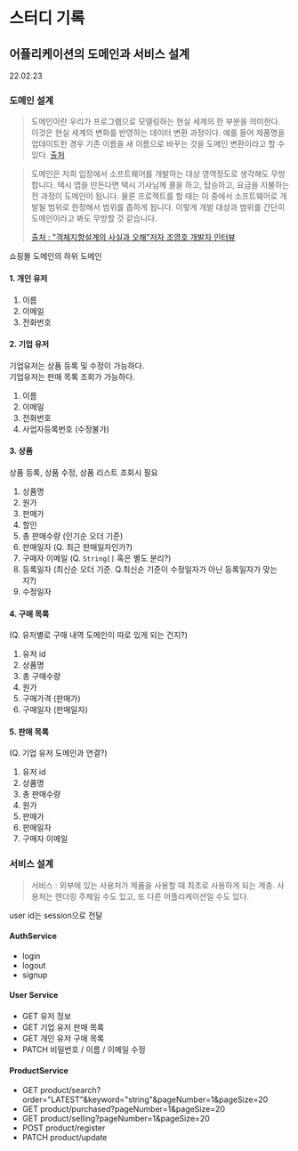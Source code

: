 # 스터디 기록
## 어플리케이션의 도메인과 서비스 설계
22.02.23
### 도메인 설계
> 도메인이란 우리가 프로그램으로 모델링하는 현실 세계의 한 부분을 의미한다. 이것은 현실 세계의 변화를 반영하는 데이터 변환 과정이다. 예를 들어 제품명을 업데이트한 경우 기존 이름을 새 이름으로 바꾸는 것을 도메인 변환이라고 할 수 있다. [출처](https://dev.to/bespoyasov/clean-architecture-on-frontend-4311)

> 도메인은 저희 입장에서 소프트웨어를 개발하는 대상 영역정도로 생각해도 무방합니다. 택시 앱을 만든다면 택시 기사님께 콜을 하고, 탑승하고, 요금을 지불하는 전 과정이 도메인이 됩니다. 물론 프로젝트를 할 때는 이 중에서 소프트웨어로 개발될 범위로 한정해서 범위를 좁하게 됩니다. 이렇게 개발 대상과 범위를 간단히 도메인이라고 봐도 무방할 것 같습니다.
> 
> [출처 : "객체지향설계의 사실과 오해"저자 조영호 개발자 인터뷰]()

쇼핑몰 도메인의 하위 도메인
#### 1. 개인 유저
   1. 이름
   2. 이메일
   3. 전화번호
#### 2. 기업 유저  
기업유저는 상품 등록 및 수정이 가능하다.  
기업유저는 판매 목록 조회가 가능하다.
   1. 이름
   2. 이메일
   3. 전화번호
   4. 사업자등록번호 (수정불가)
#### 3. 상품    
상품 등록, 상품 수정, 상품 리스트 조회시 필요   
   1. 상품명
   2. 원가
   3. 판매가
   4. 할인
   5. 총 판매수량 (인기순 오더 기준)
   6. 판매일자 (Q. 최근 판매일자인가?)
   7. 구매자 이메일 (Q. `String[]` 혹은 별도 분리?)
   8. 등록일자 (최신순 오더 기준. Q.최신순 기준이 수정일자가 아닌 등록일자가 맞는지?)
   9. 수정일자
#### 4. 구매 목록  
(Q. 유저별로 구매 내역 도메인이 따로 있게 되는 건지?)
   1. 유저 id
   2. 상품명
   3. 총 구매수량
   4. 원가
   5. 구매가격 (판매가)
   6. 구매일자 (판매일자)
#### 5. 판매 목록  
(Q. 기업 유저 도메인과 연결?)
   1. 유저 id
   2. 상품명
   3. 총 판매수량
   4. 원가
   5. 판매가
   6. 판매일자
   7. 구매자 이메일
### 서비스 설계
> 서비스 : 외부에 있는 사용처가 제품을 사용할 때 최초로 사용하게 되는 계층. 사용처는 렌더링 주체일 수도 있고, 또 다른 어플리케이션일 수도 있다.

user id는 session으로 전달

#### AuthService
- login
- logout
- signup

#### User Service
- GET 유저 정보
- GET 기업 유저 판매 목록
- GET 개인 유저 구매 목록
- PATCH 비밀번호 / 이름 / 이메일 수정

#### ProductService
- GET product/search?order="LATEST"&keyword="string"&pageNumber=1&pageSize=20
- GET product/purchased?pageNumber=1&pageSize=20
- GET product/selling?pageNumber=1&pageSize=20
- POST product/register
- PATCH product/update
